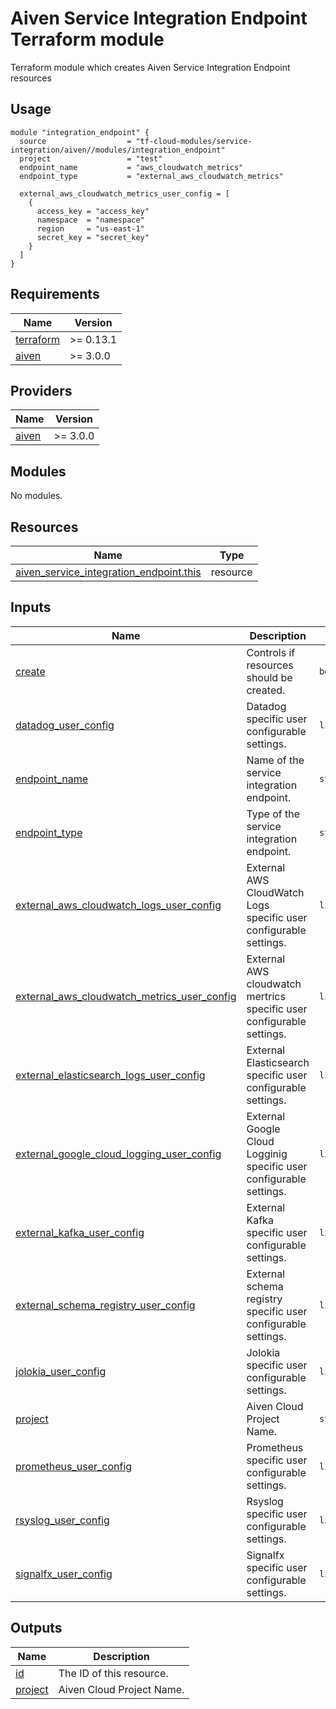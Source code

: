 # Aiven Service Integration Endpoint Terraform module

Terraform module which creates Aiven Service Integration Endpoint resources

## Usage

```hcl
module "integration_endpoint" {
  source                  = "tf-cloud-modules/service-integration/aiven//modules/integration_endpoint"
  project                 = "test"
  endpoint_name           = "aws_cloudwatch_metrics"
  endpoint_type           = "external_aws_cloudwatch_metrics"
  
  external_aws_cloudwatch_metrics_user_config = [
    {
      access_key = "access_key"
      namespace  = "namespace"
      region     = "us-east-1"
      secret_key = "secret_key"
    }
  ]
}
```

<!-- BEGIN_TF_DOCS -->
## Requirements

| Name | Version |
|------|---------|
| <a name="requirement_terraform"></a> [terraform](#requirement\_terraform) | >= 0.13.1 |
| <a name="requirement_aiven"></a> [aiven](#requirement\_aiven) | >= 3.0.0 |

## Providers

| Name | Version |
|------|---------|
| <a name="provider_aiven"></a> [aiven](#provider\_aiven) | >= 3.0.0 |

## Modules

No modules.

## Resources

| Name | Type |
|------|------|
| [aiven_service_integration_endpoint.this](https://registry.terraform.io/providers/aiven/aiven/latest/docs/resources/service_integration_endpoint) | resource |

## Inputs

| Name | Description | Type | Default | Required |
|------|-------------|------|---------|:--------:|
| <a name="input_create"></a> [create](#input\_create) | Controls if resources should be created. | `bool` | `true` | no |
| <a name="input_datadog_user_config"></a> [datadog\_user\_config](#input\_datadog\_user\_config) | Datadog specific user configurable settings. | `list(any)` | `[]` | no |
| <a name="input_endpoint_name"></a> [endpoint\_name](#input\_endpoint\_name) | Name of the service integration endpoint. | `string` | n/a | yes |
| <a name="input_endpoint_type"></a> [endpoint\_type](#input\_endpoint\_type) | Type of the service integration endpoint. | `string` | n/a | yes |
| <a name="input_external_aws_cloudwatch_logs_user_config"></a> [external\_aws\_cloudwatch\_logs\_user\_config](#input\_external\_aws\_cloudwatch\_logs\_user\_config) | External AWS CloudWatch Logs specific user configurable settings. | `list(any)` | `[]` | no |
| <a name="input_external_aws_cloudwatch_metrics_user_config"></a> [external\_aws\_cloudwatch\_metrics\_user\_config](#input\_external\_aws\_cloudwatch\_metrics\_user\_config) | External AWS cloudwatch mertrics specific user configurable settings. | `list(any)` | `[]` | no |
| <a name="input_external_elasticsearch_logs_user_config"></a> [external\_elasticsearch\_logs\_user\_config](#input\_external\_elasticsearch\_logs\_user\_config) | External Elasticsearch specific user configurable settings. | `list(any)` | `[]` | no |
| <a name="input_external_google_cloud_logging_user_config"></a> [external\_google\_cloud\_logging\_user\_config](#input\_external\_google\_cloud\_logging\_user\_config) | External Google Cloud Logginig specific user configurable settings. | `list(any)` | `[]` | no |
| <a name="input_external_kafka_user_config"></a> [external\_kafka\_user\_config](#input\_external\_kafka\_user\_config) | External Kafka specific user configurable settings. | `list(any)` | `[]` | no |
| <a name="input_external_schema_registry_user_config"></a> [external\_schema\_registry\_user\_config](#input\_external\_schema\_registry\_user\_config) | External schema registry specific user configurable settings. | `list(any)` | `[]` | no |
| <a name="input_jolokia_user_config"></a> [jolokia\_user\_config](#input\_jolokia\_user\_config) | Jolokia specific user configurable settings. | `list(any)` | `[]` | no |
| <a name="input_project"></a> [project](#input\_project) | Aiven Cloud Project Name. | `string` | n/a | yes |
| <a name="input_prometheus_user_config"></a> [prometheus\_user\_config](#input\_prometheus\_user\_config) | Prometheus specific user configurable settings. | `list(any)` | `[]` | no |
| <a name="input_rsyslog_user_config"></a> [rsyslog\_user\_config](#input\_rsyslog\_user\_config) | Rsyslog specific user configurable settings. | `list(any)` | `[]` | no |
| <a name="input_signalfx_user_config"></a> [signalfx\_user\_config](#input\_signalfx\_user\_config) | Signalfx specific user configurable settings. | `list(any)` | `[]` | no |

## Outputs

| Name | Description |
|------|-------------|
| <a name="output_id"></a> [id](#output\_id) | The ID of this resource. |
| <a name="output_project"></a> [project](#output\_project) | Aiven Cloud Project Name. |
<!-- END_TF_DOCS -->